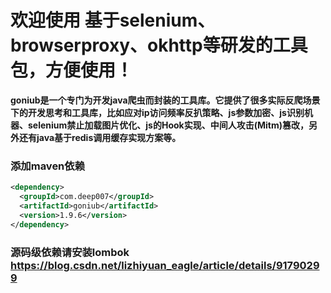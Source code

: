 # 欢迎使用 基于selenium、browserproxy、okhttp等研发的工具包，方便使用！

**goniub是一个专门为开发java爬虫而封装的工具库。它提供了很多实际反爬场景下的开发思考和工具库，比如应对ip访问频率反扒策略、js参数加密、js识别机器、selenium禁止加载图片优化、js的Hook实现、中间人攻击(Mitm)篡改，另外还有java基于redis调用缓存实现方案等。**

### 添加maven依赖
```xml
<dependency>
  <groupId>com.deep007</groupId>
  <artifactId>goniub</artifactId>
  <version>1.9.6</version>
</dependency>
```

### 源码级依赖请安装lombok https://blog.csdn.net/lizhiyuan_eagle/article/details/91790299


